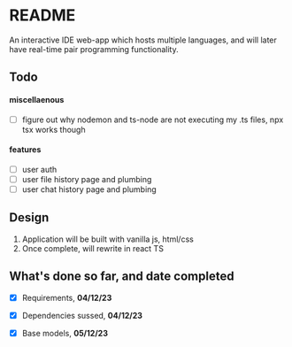 # README

An interactive IDE web-app which hosts multiple languages, and will later have real-time pair programming functionality.

## Todo

#### miscellaenous

- [ ] figure out why nodemon and ts-node are not executing my .ts files, npx tsx works though

#### features

- [ ] user auth
- [ ] user file history page and plumbing
- [ ] user chat history page and plumbing

## Design

1. Application will be built with vanilla js, html/css
2. Once complete, will rewrite in react TS 

## What's done so far, and date completed

- [x] Requirements, **04/12/23**
- [x] Dependencies sussed, **04/12/23**
- [x] Base models, **05/12/23**



